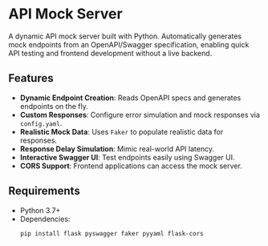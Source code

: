 # API Mock Server

A dynamic API mock server built with Python. Automatically generates mock endpoints from an OpenAPI/Swagger specification, enabling quick API testing and frontend development without a live backend.

## Features

- **Dynamic Endpoint Creation**: Reads OpenAPI specs and generates endpoints on the fly.
- **Custom Responses**: Configure error simulation and mock responses via `config.yaml`.
- **Realistic Mock Data**: Uses `Faker` to populate realistic data for responses.
- **Response Delay Simulation**: Mimic real-world API latency.
- **Interactive Swagger UI**: Test endpoints easily using Swagger UI.
- **CORS Support**: Frontend applications can access the mock server.

## Requirements

- Python 3.7+
- Dependencies:
  ```bash
  pip install flask pyswagger faker pyyaml flask-cors
  ```
